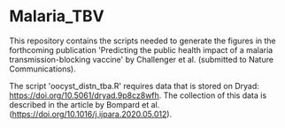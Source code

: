 # Malaria_TBV

This repository contains the scripts needed to generate the figures in the forthcoming publication 'Predicting the public health impact of a malaria transmission-blocking vaccine' by Challenger et al. (submitted to Nature Communications). 

The script 'oocyst_distn_tba.R' requires data that is stored on Dryad: https://doi.org/10.5061/dryad.9p8cz8wfh. The collection of this data is described in the article by Bompard et al. (https://doi.org/10.1016/j.ijpara.2020.05.012).
